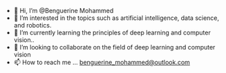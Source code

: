 - 👋 Hi, I’m @Benguerine Mohammed
- 👀 I’m interested in the topics such as artificial intelligence, data science, and robotics.
- 🌱 I’m currently learning  the principles of deep learning and computer vision..
- 💞️ I’m looking to collaborate on the field of deep learning and computer vision
- 📫 How to reach me ...
benguerine_mohammed@outlook.com
